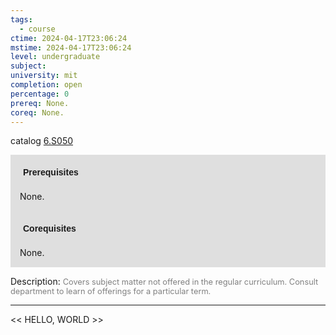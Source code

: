 ```yaml
---
tags:
  - course
ctime: 2024-04-17T23:06:24
mstime: 2024-04-17T23:06:24
level: undergraduate
subject: 
university: mit
completion: open
percentage: 0
prereq: None.
coreq: None.
---
```


catalog [6.S050](http://student.mit.edu/catalog/m6e.html#6.S050)

<span style="display: block; padding: 15px; background-color: rgb(100, 100, 100, 0.2);"><font id="m_prereq3484_0" style="display: block; font-family: Arial, sans-serif; font-weight: bold; padding: 5px">Prerequisites</font><br><span id="prereq3484_0">None.</span></span>
<span style="display: block; padding: 15px; background-color: rgb(100, 100, 100, 0.2);"><font id="m_coreq3484_0" style="display: block; font-family: Arial, sans-serif; font-weight: bold; padding: 5px">Corequisites</font><br><span id="coreq3484_0">None.</span></span>

<font style="">Description:</font>
<font style="color: grey; font-size: 0.8rem;">Covers subject matter not offered in the regular curriculum. Consult department to learn of offerings for a particular term.</font>



---

<< HELLO, WORLD >>
